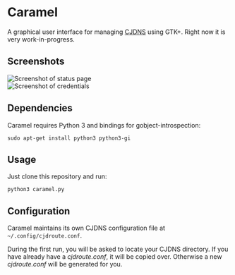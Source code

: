 Caramel
=======

A graphical user interface for managing [CJDNS](https://github.com/cjdelisle/cjdns) using GTK+. Right now it is very work-in-progress.

Screenshots
-----------

![Screenshot of status page](http://cloud.github.com/downloads/duncanpk/cjdns-caramel/screenshot-3.png)  
![Screenshot of credentials](http://cloud.github.com/downloads/duncanpk/cjdns-caramel/screenshot-5.png)

Dependencies
------------

Caramel requires Python 3 and bindings for gobject-introspection:

    sudo apt-get install python3 python3-gi

Usage
-----

Just clone this repository and run:

    python3 caramel.py

Configuration
-------------

Caramel maintains its own CJDNS configuration file at `~/.config/cjdroute.conf`.

During the first run, you will be asked to locate your CJDNS directory. If you have already have a *cjdroute.conf*, it will be copied over. Otherwise a new *cjdroute.conf* will be generated for you.
